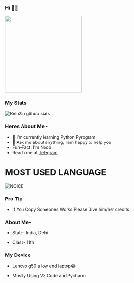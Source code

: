 ### Hi 👋👋

<img align='centre' src='https://media1.tenor.com/images/73c30c771d758437b67f727452b73f4e/tenor.gif' width='250"'>

### My Stats
![KeinSin github stats](https://github-readme-stats.vercel.app/api?username=KeinShin&show_icons=true&theme=midnight-purple)

### Heres About Me -

- 🌱 I’m currently learning Python Pyrogram
- 💬 Ask me about anything, I am happy to help you
- Fun-Fact: I'm Noob
- Reach me at [Telegram](t.me/keinshin)


# MOST USED LANGUAGE

![NOICE](https://github-readme-stats.vercel.app/api/top-langs/?username=KeinShin&theme=midnight-purple)


### Pro Tip

- If You Copy Someones Works Please Give him/her credits

### About Me-

- State- India, Delhi

- Class- 11th


### My Device

- Lenovo g50 a low end laptop😂

- Mostly Using VS Code and Pycharm




